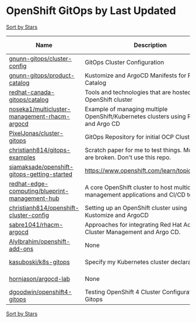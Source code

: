 # OpenShift GitOps by Last Updated

[Sort by Stars](OpenShift%20GitOps.Stars.md)

Name | Description | Last Updated | Stars 
--- | --- | --- | --- 
[gnunn-gitops/cluster-config](https://github.com/gnunn-gitops/cluster-config) | GitOps Cluster Configuration | 2021-05-28 | 7 
[gnunn-gitops/product-catalog](https://github.com/gnunn-gitops/product-catalog) | Kustomize and ArgoCD Manifests for Product Catalog | 2021-05-27 | 18 
[redhat-canada-gitops/catalog](https://github.com/redhat-canada-gitops/catalog) | Tools and technologies that are hosted on an OpenShift cluster | 2021-05-27 | 28 
[noseka1/multicluster-management-rhacm-argocd](https://github.com/noseka1/multicluster-management-rhacm-argocd) | Example of managing multiple OpenShift/Kubernetes clusters using RHACM and Argo CD | 2021-05-24 | 2 
[PixelJonas/cluster-gitops](https://github.com/PixelJonas/cluster-gitops) | GitOps Repository for initial OCP Cluster | 2021-05-17 | 5 
[christianh814/gitops-examples](https://github.com/christianh814/gitops-examples) | Scratch paper for me to test things. Most things are broken. Don't use this repo. | 2021-05-12 | 22 
[siamaksade/openshift-gitops-getting-started](https://github.com/siamaksade/openshift-gitops-getting-started) | https://www.openshift.com/learn/topics/gitops/ | 2021-04-30 | 32 
[redhat-edge-computing/blueprint-management-hub](https://github.com/redhat-edge-computing/blueprint-management-hub) | A core OpenShift cluster to host multicluster management applications and CI/CD tools | 2021-04-22 | 7 
[christianh814/openshift-cluster-config](https://github.com/christianh814/openshift-cluster-config) | Setting up an OpenShift cluster using Kustomize and ArgoCD | 2021-04-16 | 15 
[sabre1041/rhacm-argocd](https://github.com/sabre1041/rhacm-argocd) | Approaches for integrating Red Hat Advanced Cluster Management and Argo CD. | 2021-04-14 | 4 
[AlyIbrahim/openshift-add-ons](https://github.com/AlyIbrahim/openshift-add-ons) | None | 2021-04-05 | 1 
[kasuboski/k8s-gitops](https://github.com/kasuboski/k8s-gitops) | Specify my Kubernetes cluster declaratively | 2021-03-13 | 14 
[hornjason/argocd-lab](https://github.com/hornjason/argocd-lab) | None | 2020-12-21 | 5 
[dgoodwin/openshift4-gitops](https://github.com/dgoodwin/openshift4-gitops) | Testing OpenShift 4 Cluster Configuration With Gitops | 2020-02-11 | 16 

[Sort by Stars](OpenShift%20GitOps.Stars.md)